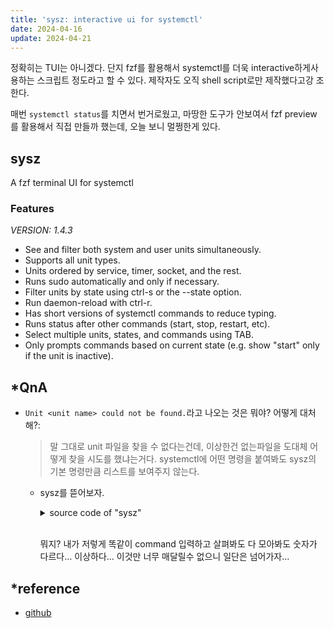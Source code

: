 ```yaml
---
title: 'sysz: interactive ui for systemctl'
date: 2024-04-16
update: 2024-04-21
---
```


정확히는 TUI는 아니겠다. 단지 fzf를 활용해서 systemctl를 더욱 interactive하게사 용하는 스크립트 정도라고 할
수 있다. 제작자도 오직 shell script로만 제작했다고강 조한다.

매번 `systemctl status`를 치면서 번거로웠고, 마땅한 도구가 안보여서 fzf preview 를 활용해서 직접 만들까
했는데, 오늘 보니 멀쩡한게 있다.

## sysz

A fzf terminal UI for systemctl

### Features

_VERSION: 1.4.3_

  - See and filter both system and user units simultaneously.
  - Supports all unit types.
  - Units ordered by service, timer, socket, and the rest.
  - Runs sudo automatically and only if necessary.
  - Filter units by state using ctrl-s or the --state option.
  - Run daemon-reload with ctrl-r.
  - Has short versions of systemctl commands to reduce typing.
  - Runs status after other commands (start, stop, restart, etc).
  - Select multiple units, states, and commands using TAB.
  - Only prompts commands based on current state (e.g. show "start" only if the unit is inactive).

## \*QnA

- `Unit <unit name> could not be found.`라고 나오는 것은 뭐야? 어떻게 대처해?:

  > 말 그대로 unit 파일을 찾을 수 없다는건데, 이상한건 없는파일을 도대체 어떻게 찾을 시도를 했냐는거다.
  > systemctl에 어떤 명령을 붙여봐도 sysz의 기본 명령만큼 리스트를 보여주지 않는다.

  - sysz를 뜯어보자.

       <details>
       <summary>source code of "sysz"</summary>

    ```bash
    _sysz_list() {
      local args
      declare -a args
      args=(
        --all
        --no-legend
        --full
        --plain
        --no-pager
        "${STATES[@]}"
        "$@"
      )
      (
        systemctl list-units "${args[@]}"
        systemctl list-unit-files "${args[@]}"
      ) | sort -u -t ' ' -k1,1 |
        while read -r line; do
          unit=${line%% *}
          if [[ $line = *" active "* ]]; then
            printf '\033[0;32m%s\033[0m\n' "$unit" # green
          elif [[ $line = *" failed "* ]]; then
            printf '\033[0;31m%s\033[0m\n' "$unit" # red
          elif [[ $line = *" not-found "* ]]; then
            printf '\033[1;33m%s\033[0m\n' "$unit" # red
          else
            echo "$unit"
          fi
        done
    }
    ```

       </details><br />

    뭐지? 내가 저렇게 똑같이 command 입력하고 살펴봐도 다 모아봐도 숫자가 다르다... 이상하다...
     이것만 너무 매달릴수 없으니 일단은 넘어가자...

## \*reference

- [github](https://github.com/joehillen/sysz)
